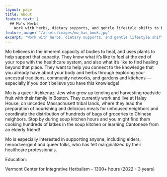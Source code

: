 ```yaml
---
layout: page
title: About
feature_text: |
  ## Mo's Herbs
    Work with herbs, dietary supports, and gentle lifestyle shifts to help you meet your health goals.
feature_image: "/assets/images/mo_has_book.jpg"
excerpt: "Work with herbs, dietary supports, and gentle lifestyle shifts to help you meet your health goals."
---
```


Mo believes in the inherent capacity of bodies to heal, and uses plants to help
support that capacity. They know what it’s like to feel at the end of your rope
with the healthcare system, and also what it’s like to find healing beyond that
place. They want to help you connect to the knowledge that you already have
about your body and herbs through exploring your ancestral traditions,
community networks, and gardens and kitchens — especially if you don’t believe
you have this knowledge!

Mo is a queer Ashkenazi Jew who grew up tending and harvesting roadside fruit
with their family in Boston. They currently work and live at Haley House, on
unceded Massachusett tribal lands, where they lead the preparation of
nourishing and delicious meals for unhoused neighbors and coordinate the
distribution of hundreds of bags of groceries to Chinese neighbors. Stop by
during soup kitchen hours and you might find them cooking hundreds of latkes in
the soup kitchen or learning Cantonese from an elderly friend!

Mo is especially interested in supporting anyone, including elders,
neurodivergent and queer folks, who has felt marginalized by their healthcare
professionals.

Education:

Vermont Center for Integrative Herbalism - 1300+ hours (2022 - 3 years)

